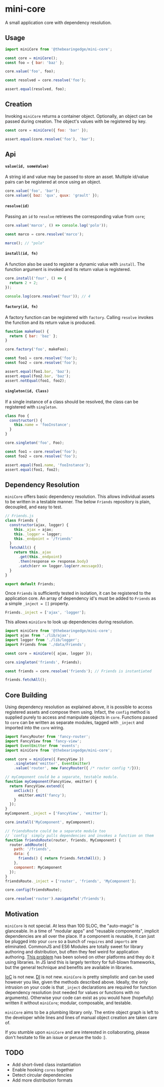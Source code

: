 # mini-core
A small application core with dependency resolution.

## Usage

```javascript
import miniCore from '@thebearingedge/mini-core';

const core = miniCore();
const foo = { bar: 'baz' };

core.value('foo', foo);

const resolved = core.resolve('foo');

assert.equal(resolved, foo);
```

## Creation

Invoking `miniCore` returns a container object. Optionally, an object can be passed during creation. The object's values with be registered by key.
```javascript
const core = miniCore({ foo: 'bar' });

assert.equal(core.resolve('foo'), 'bar');
```

## Api

#### `value(id, someValue)`
A string id and value may be passed to store an asset. Multiple id/value pairs can be registered at once using an object.
```javascript
core.value('foo', 'bar'); 
core.value({ baz: 'qux', quux: 'grault' });
```

#### `resolve(id)`
Passing an `id` to `resolve` retrieves the corresponding value from `core`;
```javascript
core.value('marco', () => console.log('polo'));

const marco = core.resolve('marco');

marco(); // "polo"
```

#### `install(id, fn)`
A function also be used to register a dynamic value with `install`. The function argument is invoked and its return value is registered.
```javascript
core.install('four', () => {
  return 2 + 2;
});

console.log(core.resolve('four')); // 4
```

#### `factory(id, fn)`
A factory function can be registered with `factory`. Calling `resolve` invokes the function and its return value is produced.
```javascript
function makeFoo() {
  return { bar: 'baz' };
}

core.factory('foo', makeFoo);

const foo1 = core.resolve('foo');
const foo2 = core.resolve('foo');

assert.equal(foo1.bar, 'baz');
assert.equal(foo2.bar, 'baz');
assert.notEqual(foo1, foo2);
```

#### `singleton(id, Class)`
If a single instance of a class should be resolved, the class can be registered with `singleton`.
```javascript
class Foo {
  constructor() {
    this.name = 'fooInstance';
  }
}

core.singleton('foo', Foo);

const foo1 = core.resolve('foo');
const foo2 = core.resolve('foo');

assert.equal(foo1.name, 'fooInstance');
assert.equal(foo1, foo2);
```

## Dependency Resolution

`miniCore` offers basic dependency resolution. This allows individual assets to be written in a testable manner. The below `Friends` repository is plain,  decoupled, and easy to test. 
```javascript
// Friends.js
class Friends {
  constructor(ajax, logger) {
    this._ajax = ajax;
    this._logger = logger;
    this._endpoint = '/friends'
  }
  fetchAll() {
    return this._ajax
      .get(this._endpoint)
      .then(response => response.body)
      .catch(err => logger.log(err.message));
  }
}

export default Friends;
```
Once `Friends` is sufficiently tested in isolation, it can be registered to the application core. An array of dependency id's must be added to `Friends` as a simple `_inject = []` property.
```javascript
Friends._inject = ['ajax', 'logger'];
```
This allows `miniCore` to look up dependencies during resolution.
```javascript
import miniCore from '@thebearingedge/mini-core';
import ajax from './lib/ajax';
import logger from './lib/logger';
import Friends from './data/Friends';

const core = miniCore({ ajax, logger });

core.singleton('friends', Friends);

const friends = core.resolve('friends'); // Friends is instantiated

friends.fetchAll();
```

## Core Building

Using dependency resolution as explained above, it is possible to access registered assets and compose them using. Infact, the `config` method is supplied purely to access and manipulate objects in `core`. Functions passed to `core` can be written as separate modules, tagged with `_inject` and imported into the `core` wiring.

```javascript
import FancyRouter from 'fancy-router';
import FancyView from 'fancy-view';
import EventEmitter from 'events';
import miniCore from '@thebearingedge/mini-core';

const core = miniCore({ FancyView })
    .singleton('emitter', EventEmitter)
    .value('router', new FancyRouter({ /* router config */}));

// myComponent could be a separate, testable module.
function myComponent(FancyView, emitter) {
  return FancyView.extend({
    onClick() {
      emitter.emit('fancy');
    }
  });
}
myComponent._inject = ['FancyView', 'emitter'];

core.install('MyComponent', myComponent);

// friendsRoute could be a separate module too
// `config` simply pulls dependencies and invokes a function on them
function friendsRoute(router, friends, MyComponent) {
  router.addRoute({
    path: '/friends',
    data: {
      friends() { return friends.fetchAll(); }
    },
    component: MyComponent
  });
}
friendsRoute._inject = ['router', 'friends', 'MyComponent'];

core.config(friendsRoute);

core.resolve('router').navigateTo('/friends');
```

## Motivation

`miniCore` is not special. At less than 100 SLOC, the "auto-magic" is glanceable. In a time of "modular apps" and "reusable components", implicit dependencies are all over the place. If a component is reusable, it can just be plugged into your `core` so a bunch of `requires` and `imports` are eliminated. CommonJS and ES6 Modules are totally sweet for library authoring and distribution, but often they feel weird for application authoring. [This problem](https://gist.github.com/branneman/8048520) has been solved on other platforms and they do it using libraries. In JS land this is largely territory for full-blown frameworks, but the general technique and benefits are available in libraries.

[IoC](https://en.wikipedia.org/wiki/Inversion_of_control) is not new. [DI](https://en.wikipedia.org/wiki/Dependency_injection) is not new. `miniCore` is pretty simplistic and can be used however you like, given the methods described above. Ideally, the only intrusion on your code is that `_inject` declarations are required for function dependency resolution (not needed for values or functions with no arguments). Otherwise your code can exist as you would have (hopefully) written it without `miniCore`; modular, composable, and testable.

`miniCore` aims to be a plumbing library only. The entire object graph is left to the developer while lines and lines of manual object creation are taken care of.

If you stumble upon `miniCore` and are interested in collaborating, please don't hesitate to file an issue or peruse the todo :).

## TODO
- Add short-lived class instantiation
- Enable hooking `cores` together
- Detect circular dependencies
- Add more distribution formats

